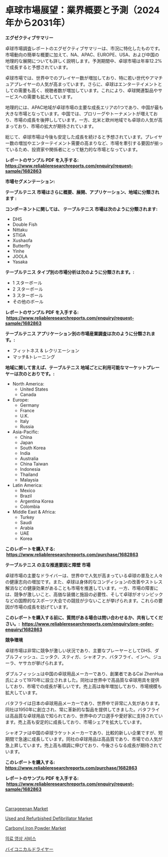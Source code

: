 <p><h1>卓球市場展望：業界概要と予測（2024年から2031年）</h1></p><p><strong>エグゼクティブサマリー</strong></p>
<p><p>卓球市場調査レポートのエグゼクティブサマリーは、市況に特化したものです。市場動向の簡単な概要に加えて、NA、APAC、EUROPE、USA、および中国の地理的な展開についても詳しく説明します。予測期間中、卓球市場は年率12.2%で成長すると予想されています。</p><p>卓球市場では、世界中でのプレイヤー数が増加しており、特に若い世代やアマチュアプレイヤーの人気が高まっています。さらに、卓球はエンターテイメントとしての需要も高く、視聴者数が増加しています。これにより、卓球関連製品やサービスへの需要も拡大しています。</p><p>地理的には、APAC地域が卓球市場の主要な成長エリアの1つであり、中国が最も大きな市場となっています。中国では、プロリーグやトーナメントが増えており、市場の成長を後押ししています。一方、北米と欧州地域でも卓球の人気が高まっており、市場の拡大が期待されています。</p><p>総じて、卓球市場は今後も安定した成長を続けると予想されています。プレイヤー数の増加やエンターテイメント需要の高まりなど、市場を牽引する要因が揃っているため、投資家や関係者にとって魅力的な市場となっています。</p></p>
<p><strong>レポートのサンプル PDF を入手する: <a href="https://www.reliableresearchreports.com/enquiry/request-sample/1682863">https://www.reliableresearchreports.com/enquiry/request-sample/1682863</a></strong></p>
<p><strong>市場セグメンテーション:</strong></p>
<p><strong> テーブルテニス 市場はさらに概要、展開、アプリケーション、地域に分類されます :</strong></p>
<p><strong>コンポーネントに関しては、 テーブルテニス 市場は次のように分類されます: &nbsp;</strong></p>
<p><ul><li>DHS</li><li>Double Fish</li><li>Nittaku</li><li>STIGA</li><li>Xushaofa</li><li>Butterfly</li><li>Yinhe</li><li>JOOLA</li><li>Yasaka</li></ul></p>
<p><strong> テーブルテニス タイプ別の市場分析は次のように分類されます。:</strong></p>
<p><ul><li>1 スターボール</li><li>2 スターボール</li><li>3 スターボール</li><li>その他のボール</li></ul></p>
<p><strong>レポートのサンプル PDF を入手する: &nbsp;<a href="https://www.reliableresearchreports.com/enquiry/request-sample/1682863">https://www.reliableresearchreports.com/enquiry/request-sample/1682863</a></strong></p>
<p><strong> テーブルテニス アプリケーション別の市場産業調査は次のように分類されます。:</strong></p>
<p><ul><li>フィットネス & レクリエーション</li><li>マッチ&トレーニング</li></ul></p>
<p><strong>地域に関して言えば、テーブルテニス 地域ごとに利用可能なマーケットプレーヤーは次のとおりです。:</strong></p>
<p><ul>
    <li>
        North America:
        <ul>
            <li>United States</li>
            <li>Canada</li>
        </ul>
    </li>
    <li>
        Europe:
        <ul>
            <li>Germany</li>
            <li>France</li>
            <li>U.K.</li>
            <li>Italy</li>
            <li>Russia</li>
        </ul>
    </li>
    <li>
        Asia-Pacific:
        <ul>
            <li>China</li>
            <li>Japan</li>
            <li>South Korea</li>
            <li>India</li>
            <li>Australia</li>
            <li>China Taiwan</li>
            <li>Indonesia</li>
            <li>Thailand</li>
            <li>Malaysia</li>
        </ul>
    </li>
    <li>
        Latin America:
        <ul>
            <li>Mexico</li>
            <li>Brazil</li>
            <li>Argentina Korea</li>
            <li>Colombia</li>
        </ul>
    </li>
    <li>
        Middle East & Africa:
        <ul>
            <li>Turkey</li>
            <li>Saudi</li>
            <li>Arabia</li>
            <li>UAE</li>
            <li>Korea</li>
        </ul>
    </li>
    </ul></p>
<p><strong>このレポートを購入する: &nbsp;<a href="https://www.reliableresearchreports.com/purchase/1682863">https://www.reliableresearchreports.com/purchase/1682863</a></strong></p>
<p><strong>テーブルテニス の主な推進要因と障壁 市場</strong></p>
<p><p>卓球市場の主要なドライバーは、世界中で人気が高まっている卓球の普及と人々の健康志向の増加です。また、卓球は身体的なコンディションの改善やストレス解消などの健康効果があることも市場を推進しています。一方、市場の障害には、競争が激しいこと、高価な装備と施設の必要性、そして卓球がオリンピックなどの国際的なスポーツ大会での競技が少ないことが挙げられます。これらの要因が市場の成長を妨げています。</p></p>
<p><strong>このレポートを購入する前に、質問がある場合は問い合わせるか、共有してください。:&nbsp; <a href="https://www.reliableresearchreports.com/enquiry/pre-order-enquiry/1682863">https://www.reliableresearchreports.com/enquiry/pre-order-enquiry/1682863</a></strong></p>
<p><strong>競争環境</strong></p>
<p><p>卓球市場は非常に競争が激しい状況であり、主要なプレーヤーとしてDHS、ダブルフィッシュ、ニッタク、スティガ、シャオファ、バタフライ、インヘ、ジューラ、ヤサカが挙げられます。</p><p>ダブルフィッシュは中国の卓球用品メーカーであり、創業者であるCai ZhenHua氏によって1970年に設立されました。同社は世界中で高品質な卓球用具を提供しており、市場での成長が著しいです。売上高は毎年増加しており、市場規模も拡大しています。</p><p>バタフライは日本の卓球用品メーカーであり、世界中で非常に人気があります。同社は1950年に創立され、常に革新的な製品を提供してきました。バタフライは高品質な卓球用品で知られており、世界中のプロ選手や愛好家に支持されています。売上高も安定的に成長しており、市場シェアを拡大しています。</p><p>シャオファは中国の卓球ラケットメーカーであり、比較的新しい企業ですが、短期間で急速に成長しています。同社の卓球用品は高品質であり、市場での人気が急上昇しています。売上高も順調に伸びており、今後さらなる成長が期待されています。</p></p>
<p><strong>このレポートを購入する: &nbsp; <a href="https://www.reliableresearchreports.com/purchase/1682863">https://www.reliableresearchreports.com/purchase/1682863</a></strong></p>
<p><strong>レポートのサンプル PDF を入手する: &nbsp;<a href="https://www.reliableresearchreports.com/enquiry/request-sample/1682863">https://www.reliableresearchreports.com/enquiry/request-sample/1682863</a></strong><strong></strong></p>
<p>&nbsp;</p>
<p><p><a href="https://github.com/lylyparadise/Market-Research-Report-List-2/blob/main/carrageenan-market.md">Carrageenan Market</a></p><p><a href="https://issuu.com/reportprime-2/docs/used-and-refurbished-defibrillator-market-size-203">Used and Refurbished Defibrillator Market</a></p><p><a href="https://github.com/GroverBarry/Market-Research-Report-List-4/blob/main/carbonyl-iron-powder-market.md">Carbonyl Iron Powder Market</a></p><p><a href="https://github.com/vsap75a286l/Market-Research-Report-List-1/blob/main/8758001193993.md">의료 영상 서비스</a></p><p><a href="https://github.com/ppmazlotr77499/Market-Research-Report-List-1/blob/main/7433462194268.md">バイコニカルドライヤー</a></p></p>